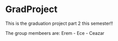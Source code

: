 # GradProject
This is the graduation project part 2 this semester!!

The group membeers are: Erem - Ece - Ceazar